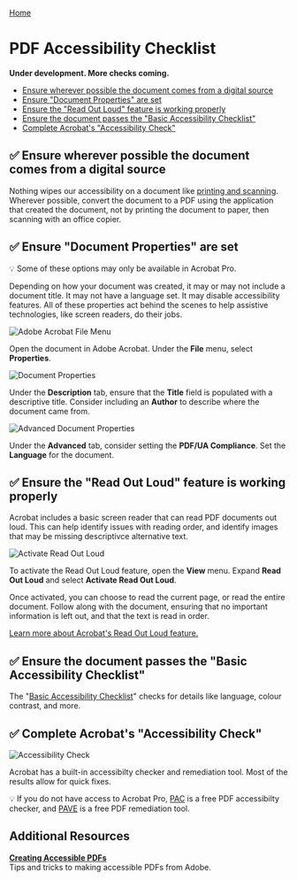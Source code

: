 [Home](https://cityssm.github.io/accessibility-toolbox/)

# PDF Accessibility Checklist

**Under development. More checks coming.**

- [Ensure wherever possible the document comes from a digital source](#-ensure-wherever-possible-the-document-comes-from-a-digital-source)
- [Ensure "Document Properties" are set](#-ensure-document-properties-are-set)
- [Ensure the "Read Out Loud" feature is working properly](#-ensure-the-read-out-loud-feature-is-working-properly)
- [Ensure the document passes the "Basic Accessibility Checklist"](#-ensure-the-document-passes-the-basic-accessibility-checklist)
- [Complete Acrobat's "Accessibility Check"](#-complete-acrobats-accessibility-check)

## ✅ Ensure wherever possible the document comes from a digital source

Nothing wipes our accessibility on a document like
[printing and scanning](https://cityssm.github.io/tip-of-the-month/2024/04-apr/stop-printing-and-scanning.html).
Wherever possible, convert the document to a PDF using the application
that created the document, not by printing the document to paper,
then scanning with an office copier.

## ✅ Ensure "Document Properties" are set

💡 Some of these options may only be available in Acrobat Pro.

Depending on how your document was created, it may or may not include a document title.
It may not have a language set. It may disable accessibility features.
All of these properties act behind the scenes to help assistive technologies,
like screen readers, do their jobs.

![Adobe Acrobat File Menu](./acrobatPropertiesMenu.png)

Open the document in Adobe Acrobat.
Under the **File** menu, select **Properties**.

![Document Properties](./acrobatProperties.png)

Under the **Description** tab, ensure that the **Title** field is populated
with a descriptive title. Consider including an **Author** to describe
where the document came from.

![Advanced Document Properties](./acrobatPropertiesAdvanced.png)

Under the **Advanced** tab, consider setting the **PDF/UA Compliance**.
Set the **Language** for the document.

## ✅ Ensure the "Read Out Loud" feature is working properly

Acrobat includes a basic screen reader that can read PDF documents out loud.
This can help identify issues with reading order, and identify images that
may be missing descriptivce alternative text.

![Activate Read Out Loud](./acrobatReadOutLoadActivate.png)

To activate the Read Out Loud feature, open the **View** menu.
Expand **Read Out Loud** and select **Activate Read Out Loud**.

Once activated, you can choose to read the current page, or read the entire document.
Follow along with the document, ensuring that no important information is left out,
and that the text is read in order.

[Learn more about Acrobat's Read Out Loud feature.](https://cityssm.github.io/tip-of-the-month/2024/03-mar/pdf-read-out-loud.html)

## ✅ Ensure the document passes the "Basic Accessibility Checklist"

The "[Basic Accessibility Checklist](../basicAccessibilityChecklist/README.md)"
checks for details like language, colour contrast, and more.

## ✅ Complete Acrobat's "Accessibility Check"

![Accessibility Check](./acrobatAccessibilityCheck.png)

Acrobat has a built-in accessibilty checker and remediation tool.
Most of the results allow for quick fixes.

💡 If you do not have access to Acrobat Pro,
[PAC](https://pac.pdf-accessibility.org/en) is a free PDF accessibilty checker,
and [PAVE](https://pave-pdf.org/index.html) is a free PDF remediation tool.

## Additional Resources

[**Creating Accessible PDFs**](https://helpx.adobe.com/ca/acrobat/using/creating-accessible-pdfs.html)<br />
Tips and tricks to making accessible PDFs from Adobe.
